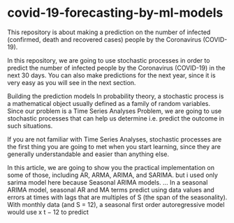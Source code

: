 # covid-19-forecasting-by-ml-models
This repository is about making a prediction on the number of infected (confirmed, death and recovered cases) people by the Coronavirus (COVID-19).

In this repository, we are going to use stochastic processes in order to predict the number of infected people by the Coronavirus (COVID-19) in the next 30 days.
You can also make predictions for the next year, since it is very easy as you will see in the next section.

Building the prediction models
In probability theory, a stochastic process is a mathematical object usually defined as a family of random variables. Since our problem is a Time Series Analyses Problem, we are going to use stochastic processes that can help us determine i.e. predict the outcome in such situations.

If you are not familiar with Time Series Analyses, stochastic processes are the first thing you are going to met when you start learning, since they are generally understandable and easier than anything else.

In this article, we are going to show you the practical implementation on some of those, including AR, ARMA, ARIMA, and SARIMA.
but i used only  sarima model here
because Seasonal ARIMA models. ... In a seasonal ARIMA model, seasonal AR and MA terms predict using data values and errors at times with lags that are multiples of S (the span of the seasonality). With monthly data (and S = 12), a seasonal first order autoregressive model would use x t − 12 to predict 
